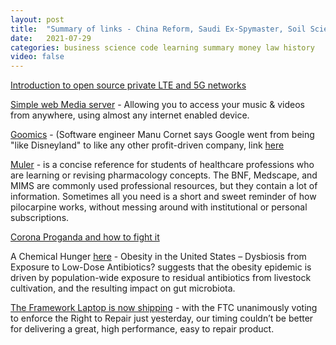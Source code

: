 ```yaml
---
layout: post
title:  "Summary of links - China Reform, Saudi Ex-Spymaster, Soil Science, 2nd Amendment, Canada, Alan Turing, Javascript Loop and more"
date:   2021-07-29
categories: business science code learning summary money law history
video: false
---
```



[Introduction to open source private LTE and 5G networks](//ubuntu.com/blog/introduction-to-open-source-private-lte-and-5g-networks)

[Simple web Media server](//ampache.org/) - Allowing you to access your music & videos from anywhere, using almost any internet enabled device.

[Goomics](//goomics.net/) - (Software engineer Manu Cornet says Google went from being "like Disneyland" to like any other profit-driven company, link [here](//mashable.com/article/google-engineer-manu-cornet-comics-critique)


[Muler](//muler.pythonanywhere.com/about) - is a concise reference for students of healthcare professions who are learning or revising pharmacology concepts. The BNF, Medscape, and MIMS are commonly used professional resources, but they contain a lot of information. Sometimes all you need is a short and sweet reminder of how pilocarpine works, without messing around with institutional or personal subscriptions.

[Corona Proganda and how to fight it](//www.zerohedge.com/geopolitical/propaganda-war-and-how-fight-it)


A Chemical Hunger [here](//slimemoldtimemold.com/2021/07/20/a-chemical-hunger-part-v-livestock-antibiotics/) - Obesity in the United States – Dysbiosis from Exposure to Low-Dose Antibiotics? suggests that the obesity epidemic is driven by population-wide exposure to residual antibiotics from livestock cultivation, and the resulting impact on gut microbiota.

[The Framework Laptop is now shipping](//frame.work/blog/the-framework-laptop-is-now-shipping-and-press-reviews) - with the FTC unanimously voting to enforce the Right to Repair just yesterday, our timing couldn’t be better for delivering a great, high performance, easy to repair product.